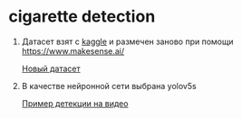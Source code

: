 # cigarette detection

1. Датасет взят с [kaggle](https://www.kaggle.com/lurenzhouyi/cigarette-dataset) и размечен заново при помощи https://www.makesense.ai/ 

    [Новый датасет](https://drive.google.com/drive/folders/1gCzyXSrVDqFPiEZT6MhhPdkgi2psMGQq?usp=sharing)


2. В качестве нейронной сети выбрана yolov5s


    [Пример детекции на видео](https://youtu.be/PWGnaJNYcpE)
